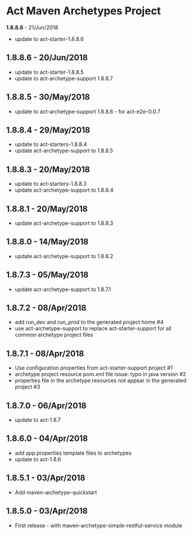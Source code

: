 # Act Maven Archetypes Project

**1.8.8.6** - 21/Jun/2018

* update to act-starter-1.8.8.6

## 1.8.8.6 - 20/Jun/2018
* update to act-starter-1.8.8.5
* update to act-archetype-support 1.8.8.7

## 1.8.8.5 - 30/May/2018
* update to act-archetype-support 1.8.8.6 - for act-e2e-0.0.7

## 1.8.8.4 - 29/May/2018
* update to act-starters-1.8.8.4
* update act-archetype-support to 1.8.8.5

## 1.8.8.3 - 20/May/2018
* update to act-starters-1.8.8.3
* update act-archetype-support to 1.8.8.4

## 1.8.8.1 - 20/May/2018
* update act-archetype-support to 1.8.8.3

## 1.8.8.0 - 14/May/2018
* update act-archetype-support to 1.8.8.2

## 1.8.7.3 - 05/May/2018
* update act-archetype-support to 1.8.7.1

## 1.8.7.2 - 08/Apr/2018
* add run_dev and run_prod to the generated project home #4
* use act-archetype-support to replace act-starter-support for all common archetype project files

## 1.8.7.1 - 08/Apr/2018
* Use configuration properties from act-starter-support project #1
* archetype project resource pom.xml file issue: typo in java version #2
* properties file in the archetype resources not appear in the generated project #3

## 1.8.7.0 - 06/Apr/2018
* update to act-1.8.7

## 1.8.6.0 - 04/Apr/2018
* add app.properties template files to archetypes
* update to act-1.8.6

## 1.8.5.1 - 03/Apr/2018
* Add maven-archetype-quickstart

## 1.8.5.0 - 03/Apr/2018
* First release - with maven-archetype-simple-restful-service module

